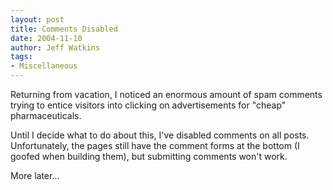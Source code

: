 ```yaml
---
layout: post
title: Comments Disabled
date: 2004-11-10
author: Jeff Watkins
tags:
- Miscellaneous
---
```


<p>Returning from vacation, I noticed an enormous amount of spam
comments trying to entice visitors into clicking on advertisements for
"cheap" pharmaceuticals.</p>
<p>Until I decide what to do about this, I've disabled comments on all
posts. Unfortunately, the pages still have the comment forms at the
bottom (I goofed when building them), but submitting comments won't
work.</p>
<p>More later...</p>
